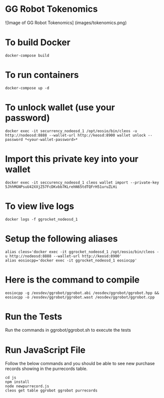 # GG Robot Tokenomics
![Image of GG Robot Tokenomics]
(images/tokenomics.png)

# To build Docker
```
docker-compose build
```

# To run containers
```
docker-compose up -d
```

# To unlock wallet (use your password)
```
docker exec -it securrency_nodeosd_1 /opt/eosio/bin/cleos -u http://nodeosd:8888 --wallet-url http://keosd:8900 wallet unlock --password *<your-wallet-password>*
```

# Import this private key into your wallet
```
docker exec -it seccurency_nodeosd_1 cleos wallet import --private-key 5JhhMGNPsuU42XXjZ57FcDKvbb7KLrehN65tdTQFrH51uruZLHi
```

# To view live logs
```
docker logs -f ggrocket_nodeosd_1
```

# Setup the following aliases
```
alias cleos='docker exec -it ggrocket_nodeosd_1 /opt/eosio/bin/cleos -u http://nodeosd:8888 --wallet-url http://keosd:8900'
alias eosiocpp='docker exec -it ggrocket_nodeosd_1 eosiocpp'
```

# Here is the command to compile
```
eosiocpp -g /eosdev/ggrobot/ggrobot.abi /eosdev/ggrobot/ggrobot.hpp && eosiocpp -o /eosdev/ggrobot/ggrobot.wast /eosdev/ggrobot/ggrobot.cpp
```

# Run the Tests
Run the commands in ggrobot/ggrobot.sh to execute the tests

# Run JavaScript File
Follow the below commands and you should be able to see new purchase records showing in the purrecords table.
```
cd js
npm install
node newpurrecord.js
cleos get table ggrobot ggrobot purrecords
```